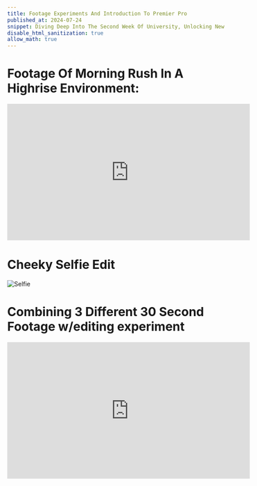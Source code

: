 ```yaml
---
title: Footage Experiments And Introduction To Premier Pro
published_at: 2024-07-24
snippet: Diving Deep Into The Second Week Of University, Unlocking New Skills & Knowledge!
disable_html_sanitization: true
allow_math: true
---
```


# Footage Of Morning Rush In A Highrise Environment:

<iframe width="560" height="315" src="https://www.youtube.com/embed/7BX9QJHLW4c?si=dpa1VAWx1jxOY2kq" title="YouTube video player" frameborder="0" allow="accelerometer; autoplay; clipboard-write; encrypted-media; gyroscope; picture-in-picture; web-share" referrerpolicy="strict-origin-when-cross-origin" allowfullscreen></iframe>

# Cheeky Selfie Edit
![Selfie](selfie3.png)

# Combining 3 Different 30 Second Footage w/editing experiment
<iframe width="560" height="315" src="https://www.youtube.com/embed/Ruz1Sn16WR0?si=0oN1UWo3H01ntUyT" title="YouTube video player" frameborder="0" allow="accelerometer; autoplay; clipboard-write; encrypted-media; gyroscope; picture-in-picture; web-share" referrerpolicy="strict-origin-when-cross-origin" allowfullscreen></iframe>

